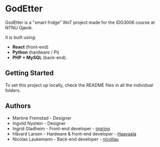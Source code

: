 # GodEtter 
GodEtter is a "smart fridge" WoT project made for the IDG3006 course at NTNU Gjøvik. 

It is built using:
*  **React** (front-end)
* **Python** (hardware / Pi)
* **PHP + MySQL** (back-end).

## Getting Started
To set this project up locally, check the README files in all the individual folders.

## Authors
- Martine Fremstad - Designer
- Ingvild Nystein - Designer
- Ingrid Gladheim - Front-end developer - [ingring](https://github.com/ingring)
- Håvard Larsen - Hardware & front-end developer - [Haavaala](https://github.com/haavaala)
- Nicolas Laukemann - Back-end developer - [nicollau](https://github.com/nicollau)
